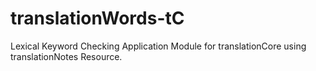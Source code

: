 # translationWords-tC
Lexical Keyword Checking Application Module for translationCore using translationNotes Resource.
